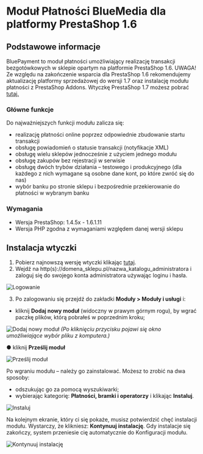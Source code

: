 # Moduł Płatności BlueMedia dla platformy PrestaShop 1.6

## Podstawowe informacje
BluePayment to moduł płatności umożliwiający realizację transakcji bezgotówkowych w sklepie opartym na platformie PrestaShop 1.6. UWAGA! Ze względu na zakończenie wsparcia dla PrestaShop 1.6 rekomendujemy aktualizację platformy sprzedażowej do wersji 1.7 oraz instalację modułu płatności z PrestaShop Addons. Wtyczkę PrestaShop 1.7 możesz pobrać [tutaj.](https://github.com/bluepayment-plugin/prestashop-plugin-1.7/archive/refs/heads/master.zip)

### Główne funkcje
Do najważniejszych funkcji modułu zalicza się:
-	realizację płatności online poprzez odpowiednie zbudowanie startu transakcji
-	obsługę powiadomień o statusie transakcji (notyfikacje XML)
-	obsługę wielu sklepów jednocześnie z użyciem jednego modułu
-	obsługę zakupów bez rejestracji w serwisie
-	obsługę dwóch trybów działania – testowego i produkcyjnego (dla każdego z nich wymagane są osobne dane kont, po które zwróć się do nas)
-	wybór banku po stronie sklepu i bezpośrednie przekierowanie do płatności w wybranym banku

### Wymagania
-	Wersja PrestaShop: 1.4.5x - 1.6.1.11
-	Wersja PHP zgodna z wymaganiami względem danej wersji sklepu


## Instalacja wtyczki

1. Pobierz najnowszą wersję wtyczki klikając [tutaj](https://github.com/bluepayment-plugin/prestashop-plugin-1.6/archive/refs/heads/master.zip).
2. Wejdź na http(s)://domena_sklepu.pl/nazwa_katalogu_administratora i zaloguj się do swojego konta administratora używając loginu i hasła.

![Logowanie](https://user-images.githubusercontent.com/87177993/126952274-32347bad-5c63-4aab-bd38-bf78c360c3a5.jpg)

3.	Po zalogowaniu się przejdź do zakładki **Moduły > Moduły i usługi** i: 
-	kliknij **Dodaj nowy moduł** (widoczny w prawym górnym rogu), by wgrać paczkę plików, którą pobrałeś w poprzednim kroku;

![Dodaj nowy moduł](https://user-images.githubusercontent.com/87177993/126952689-01fb8d1f-9218-468f-abc1-0069bf90735e.jpg)
*(Po kliknięciu przycisku pojawi się okno umożliwiające wybór pliku z komputera.)*

●	kliknij **Prześlij moduł**

![Prześlij moduł](https://user-images.githubusercontent.com/87177993/126952792-ae07c4cb-7c3f-49b1-b6aa-a0f5d725b755.jpg)

Po wgraniu modułu – należy go zainstalować. Możesz to zrobić na dwa sposoby:
-	odszukując go za pomocą wyszukiwarki;
-	wybierając kategorię: **Płatności, bramki i operatorzy** i klikając **Instaluj**.

![Instaluj](https://user-images.githubusercontent.com/87177993/126952951-de3394ee-9ee9-45c8-8709-564ca98a6298.png)

Na kolejnym ekranie, który ci się pokaże, musisz potwierdzić chęć instalacji modułu. Wystarczy, że klikniesz: **Kontynuuj instalację**. Gdy instalacje się zakończy, system przeniesie cię automatycznie do Konfiguracji modułu.

![Kontynuuj instalację](https://user-images.githubusercontent.com/87177993/126953651-298d49fa-848e-45be-b9c6-491720965eb3.jpg)


